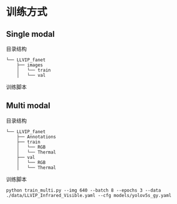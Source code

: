 # 训练方式
## Single modal
目录结构
```text
└── LLVIP_fanet
    ├── images
    │   └── train
    │   └── val
```

训练脚本

## Multi modal
目录结构
```text
└── LLVIP_fanet
    ├── Annotations
    ├── train
    │   └── RGB
    │   └── Thermal
    ├── val
    │   └── RGB
    │   └── Thermal
```

训练脚本
```shell
python train_multi.py --img 640 --batch 8 --epochs 3 --data ./data/LLVIP_Infrared_Visible.yaml --cfg models/yolov5s_gy.yaml

```
